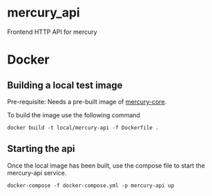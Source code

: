 # mercury_api
Frontend HTTP API for mercury

# Docker
## Building a local test image

Pre-requisite: Needs a pre-built image of [mercury-core](https://github.com/jr0d/mercury#building-a-local-test-image).

To build the image use the following command

```
docker build -t local/mercury-api -f Dockerfile .
```

## Starting the api

Once the local image has been built, use the compose file to
start the mercury-api service.

```
docker-compose -f docker-compose.yml -p mercury-api up
```
